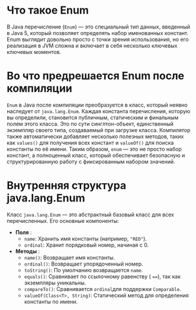 # Что такое Enum

В Java перечисление (`Enum`) — это специальный тип данных, введенный в Java 5, который позволяет определять набор именованных констант. Enum выглядит довольно просто с точки зрения использования, но его реализация в JVM сложна и включает в себя несколько ключевых ключевых моментов.

# Во что предрешается Enum после компиляции

`Enum` в Java после компиляции преобразуется в класс, который неявно наследует от `java.lang.Enum`. Каждая константа перечисления, которую вы определили, становится публичным, статическим и финальным полем этого класса. Это по сути синглтон-объект, единственный экземпляр своего типа, создаваемый при загрузке класса. Компилятор также автоматически добавляет несколько полезных методов, таких как `values()` для получения всех констант и `valueOf()` для поиска константы по её имени. Таким образом, `enum` — это не просто набор констант, а полноценный класс, который обеспечивает безопасную и структурированную работу с фиксированным набором значений.

# Внутренняя структура java.lang.Enum
Класс `java.lang.Enum` — это абстрактный базовый класс для всех перечисленных. Его основные компоненты:
- **Поля** :
    - `name`: Хранить имя константы (например, `"RED"`).
    - `ordinal`: Хранит порядковый номер, начиная с 0.
- **Методы** :
    - `name()`: Возвращает имя константы.
    - `ordinal()`: Возвращает упорядоченный номер.
    - `toString()`: По умолчанию возвращается `name`.
    - `equals()`: Сравнивает по ссылочному равенству ( `==`), так как экземпляры уникальны.
    - `compareTo()`: Сравнивается `ordinal`для поддержки `Comparable`.
    - `valueOf(Class<T>, String)`: Статический метод для определения константы по имени.